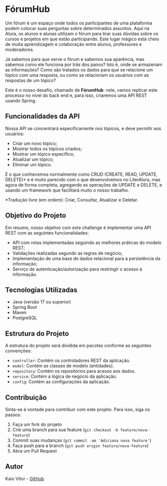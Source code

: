 # FórumHub

Um fórum é um espaço onde todos os participantes de uma plataforma podem colocar suas perguntas sobre determinados assuntos. Aqui na Alura, os alunos e alunas utilizam o fórum para tirar suas dúvidas sobre os cursos e projetos em que estão participando. Este lugar mágico está cheio de muita aprendizagem e colaboração entre alunos, professores e moderadores.

Já sabemos para que serve o fórum e sabemos sua aparência, mas sabemos como ele funciona por trás dos panos? Isto é, onde se armazenam as informações? Como são tratados os dados para que se relacione um tópico com uma resposta, ou como se relacionam os usuários com as respostas de um tópico?

Este é o nosso desafio, chamado de **FórumHub**: nele, vamos replicar este processo no nível do back end e, para isso, criaremos uma API REST usando Spring.

## Funcionalidades da API

Nossa API se concentrará especificamente nos tópicos, e deve permitir aos usuários:

- Criar um novo tópico;
- Mostrar todos os tópicos criados;
- Mostrar um tópico específico;
- Atualizar um tópico;
- Eliminar um tópico.

É o que conhecemos normalmente como CRUD (CREATE, READ, UPDATE, DELETE)* e é muito parecido com o que desenvolvemos no LiterAlura, mas agora de forma completa, agregando as operações de UPDATE e DELETE, e usando um framework que facilitará muito o nosso trabalho.

*Tradução livre (em ordem): Criar, Consultar, Atualizar e Deletar.

## Objetivo do Projeto

Em resumo, nosso objetivo com este challenge é implementar uma API REST com as seguintes funcionalidades:

- API com rotas implementadas seguindo as melhores práticas do modelo REST;
- Validações realizadas segundo as regras de negócio;
- Implementação de uma base de dados relacional para a persistência da informação;
- Serviço de autenticação/autorização para restringir o acesso à informação.

## Tecnologias Utilizadas

- Java (versão 17 ou superior)
- Spring Boot
- Maven
- PostgreSQL

## Estrutura do Projeto

A estrutura do projeto será dividida em pacotes conforme as seguintes convenções:

- `controller`: Contém os controladores REST da aplicação.
- `model`: Contém as classes de modelo (entidades).
- `repository`: Contém os repositórios para acesso aos dados.
- `service`: Contém a lógica de negócio da aplicação.
- `config`: Contém as configurações da aplicação.

## Contribuição

Sinta-se à vontade para contribuir com este projeto. Para isso, siga os passos:

1. Faça um fork do projeto
2. Crie uma branch para sua feature (`git checkout -b feature/nova-feature`)
3. Commit suas mudanças (`git commit -am 'Adiciona nova feature'`)
4. Faça push para a branch (`git push origin feature/nova-feature`)
5. Abra um Pull Request

## Autor

Kaio Vitor - [GitHub](https://github.com/Kaio-0708)
